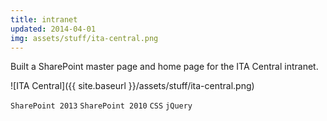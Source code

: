 ```yaml
---
title: intranet
updated: 2014-04-01 
img: assets/stuff/ita-central.png
---
```


Built a SharePoint master page and home page for the ITA Central intranet.

![ITA Central]({{ site.baseurl }}/assets/stuff/ita-central.png)

`SharePoint 2013` `SharePoint 2010` `CSS` `jQuery` 